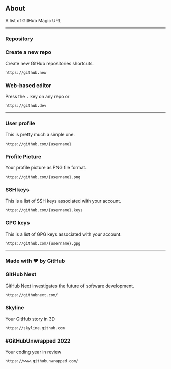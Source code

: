 ## About
A list of GitHub Magic URL

---

### Repository

### Create a new repo
Create new GitHub repositories shortcuts.
```
https://github.new
```

### Web-based editor
Press the <kbd>.</kbd> key on any repo or
```
https://github.dev
```

---

### User profile
This is pretty much a simple one.
```
https://github.com/{username}
```

### Profile Picture
Your profile picture as PNG file format.
```
https://github.com/{username}.png
```

### SSH keys
This is a list of SSH keys associated with your account.
```
https://github.com/{username}.keys
```

### GPG keys
This is a list of GPG keys associated with your account.
```
https://github.com/{username}.gpg
```

---
### Made with ♥ by GitHub

### GitHub Next
GitHub Next investigates the future of software development.
```
https://githubnext.com/
```

### Skyline
Your GitHub story in 3D
```
https://skyline.github.com
```

### #GitHubUnwrapped 2022
Your coding year in review
```
https://www.githubunwrapped.com/
```
